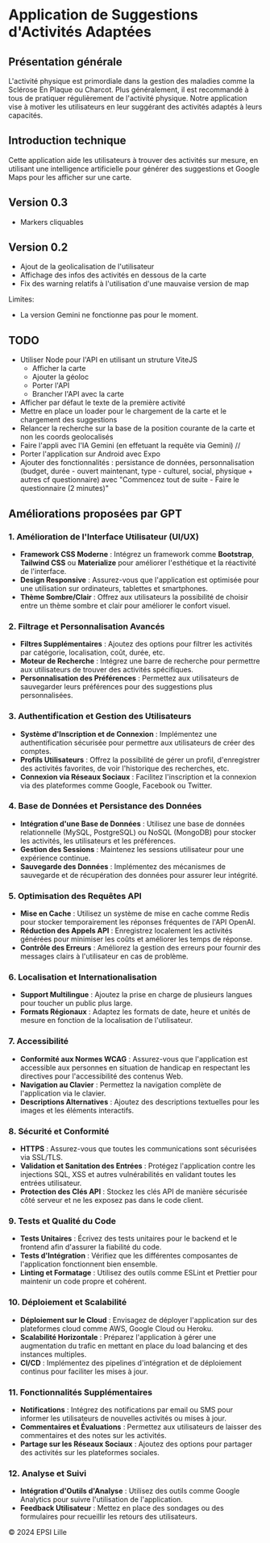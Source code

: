 # Application de Suggestions d'Activités Adaptées

## Présentation générale

L'activité physique est primordiale dans la gestion des maladies comme la Sclérose En Plaque ou Charcot. Plus généralement, il est recommandé à tous de pratiquer régulièrement de l'activité physique. Notre application vise à motiver les utilisateurs en leur suggérant des activités adaptés à leurs capacités.

## Introduction technique

Cette application aide les utilisateurs à trouver des activités sur mesure, en utilisant une intelligence artificielle pour générer des suggestions et Google Maps pour les afficher sur une carte.

## Version 0.3

- Markers cliquables

## Version 0.2

- Ajout de la geolicalisation de l'utilisateur
- Affichage des infos des activités en dessous de la carte
- Fix des warning relatifs à l'utilisation d'une mauvaise version de map

Limites:
- La version Gemini ne fonctionne pas pour le moment.

## TODO

- Utiliser Node pour l'API en utilisant un struture ViteJS
  - Afficher la carte
  - Ajouter la géoloc
  - Porter l'API
  - Brancher l'API avec la carte
- Afficher par défaut le texte de la première activité
- Mettre en place un loader pour le chargement de la carte et le chargement des suggestions
- Relancer la recherche sur la base de la position courante de la carte et non les coords geolocalisés
- Faire l'appli avec l'IA Gemini (en effetuant la requête via Gemini)
//
- Porter l'application sur Android avec Expo
- Ajouter des fonctionnalités : persistance de données, personnalisation (budget, durée - ouvert maintenant, type - culturel, social, physique + autres cf questionnaire) avec "Commencez tout de suite - Faire le questionnaire (2 minutes)"

## Améliorations proposées par GPT

### 1. Amélioration de l'Interface Utilisateur (UI/UX)

- **Framework CSS Moderne** : Intégrez un framework comme **Bootstrap**, **Tailwind CSS** ou **Materialize** pour améliorer l'esthétique et la réactivité de l'interface.
- **Design Responsive** : Assurez-vous que l'application est optimisée pour une utilisation sur ordinateurs, tablettes et smartphones.
- **Thème Sombre/Clair** : Offrez aux utilisateurs la possibilité de choisir entre un thème sombre et clair pour améliorer le confort visuel.

### 2. Filtrage et Personnalisation Avancés

- **Filtres Supplémentaires** : Ajoutez des options pour filtrer les activités par catégorie, localisation, coût, durée, etc.
- **Moteur de Recherche** : Intégrez une barre de recherche pour permettre aux utilisateurs de trouver des activités spécifiques.
- **Personnalisation des Préférences** : Permettez aux utilisateurs de sauvegarder leurs préférences pour des suggestions plus personnalisées.

### 3. Authentification et Gestion des Utilisateurs

- **Système d'Inscription et de Connexion** : Implémentez une authentification sécurisée pour permettre aux utilisateurs de créer des comptes.
- **Profils Utilisateurs** : Offrez la possibilité de gérer un profil, d'enregistrer des activités favorites, de voir l'historique des recherches, etc.
- **Connexion via Réseaux Sociaux** : Facilitez l'inscription et la connexion via des plateformes comme Google, Facebook ou Twitter.

### 4. Base de Données et Persistance des Données

- **Intégration d'une Base de Données** : Utilisez une base de données relationnelle (MySQL, PostgreSQL) ou NoSQL (MongoDB) pour stocker les activités, les utilisateurs et les préférences.
- **Gestion des Sessions** : Maintenez les sessions utilisateur pour une expérience continue.
- **Sauvegarde des Données** : Implémentez des mécanismes de sauvegarde et de récupération des données pour assurer leur intégrité.

### 5. Optimisation des Requêtes API

- **Mise en Cache** : Utilisez un système de mise en cache comme Redis pour stocker temporairement les réponses fréquentes de l'API OpenAI.
- **Réduction des Appels API** : Enregistrez localement les activités générées pour minimiser les coûts et améliorer les temps de réponse.
- **Contrôle des Erreurs** : Améliorez la gestion des erreurs pour fournir des messages clairs à l'utilisateur en cas de problème.

### 6. Localisation et Internationalisation

- **Support Multilingue** : Ajoutez la prise en charge de plusieurs langues pour toucher un public plus large.
- **Formats Régionaux** : Adaptez les formats de date, heure et unités de mesure en fonction de la localisation de l'utilisateur.

### 7. Accessibilité

- **Conformité aux Normes WCAG** : Assurez-vous que l'application est accessible aux personnes en situation de handicap en respectant les directives pour l'accessibilité des contenus Web.
- **Navigation au Clavier** : Permettez la navigation complète de l'application via le clavier.
- **Descriptions Alternatives** : Ajoutez des descriptions textuelles pour les images et les éléments interactifs.

### 8. Sécurité et Conformité

- **HTTPS** : Assurez-vous que toutes les communications sont sécurisées via SSL/TLS.
- **Validation et Sanitation des Entrées** : Protégez l'application contre les injections SQL, XSS et autres vulnérabilités en validant toutes les entrées utilisateur.
- **Protection des Clés API** : Stockez les clés API de manière sécurisée côté serveur et ne les exposez pas dans le code client.

### 9. Tests et Qualité du Code

- **Tests Unitaires** : Écrivez des tests unitaires pour le backend et le frontend afin d'assurer la fiabilité du code.
- **Tests d'Intégration** : Vérifiez que les différentes composantes de l'application fonctionnent bien ensemble.
- **Linting et Formatage** : Utilisez des outils comme ESLint et Prettier pour maintenir un code propre et cohérent.

### 10. Déploiement et Scalabilité

- **Déploiement sur le Cloud** : Envisagez de déployer l'application sur des plateformes cloud comme AWS, Google Cloud ou Heroku.
- **Scalabilité Horizontale** : Préparez l'application à gérer une augmentation du trafic en mettant en place du load balancing et des instances multiples.
- **CI/CD** : Implémentez des pipelines d'intégration et de déploiement continus pour faciliter les mises à jour.

### 11. Fonctionnalités Supplémentaires

- **Notifications** : Intégrez des notifications par email ou SMS pour informer les utilisateurs de nouvelles activités ou mises à jour.
- **Commentaires et Évaluations** : Permettez aux utilisateurs de laisser des commentaires et des notes sur les activités.
- **Partage sur les Réseaux Sociaux** : Ajoutez des options pour partager des activités sur les plateformes sociales.

### 12. Analyse et Suivi

- **Intégration d'Outils d'Analyse** : Utilisez des outils comme Google Analytics pour suivre l'utilisation de l'application.
- **Feedback Utilisateur** : Mettez en place des sondages ou des formulaires pour recueillir les retours des utilisateurs.

© 2024 EPSI Lille